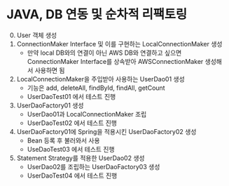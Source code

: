 # JAVA, DB 연동 및 순차적 리팩토링
0. User 객체 생성
1. ConnectionMaker Interface 및 이를 구현하는 LocalConnectionMaker 생성
   - 만약 local DB와의 연결이 아닌 AWS DB와 연결하고 싶으면 ConnectionMaker Interface를 상속받아 AWSConnectionMaker 생성해서 사용하면 됨
2. LocalConnectionMaker을 주입받아 사용하는 UserDao01 생성
   - 기능은 add, deleteAll, findById, findAll, getCount 
   - UserDaoTest01 에서 테스트 진행
3. UserDaoFactory01 생성
   - UserDao01과 LocalConnectionMaker 조립
   - UserDaoTest02 에서 테스트 진행
4. UserDaoFactory01에 Spring을 적용시킨 UserDaoFactory02 생성
   - Bean 등록 후 불러와서 사용
   - UseDaoTest03 에서 테스트 진행
5. Statement Strategy를 적용한 UserDao02 생성
   - UserDao02를 조립하는 UserDaoFactory03 생성
   - UserDaoTest04 에서 테스트 진행